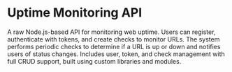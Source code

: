 # Uptime Monitoring API
 A raw Node.js-based API for monitoring web uptime. Users can register, authenticate with tokens, and create checks to monitor URLs. The system performs periodic checks to determine if a URL is up or down and notifies users of status changes. Includes user, token, and check management with full CRUD support, built using custom libraries and modules.

